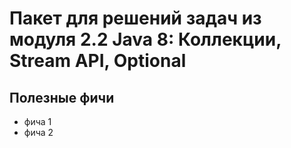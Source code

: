 # Пакет для решений задач из модуля 2.2 Java 8: Коллекции, Stream API, Optional

## Полезные фичи
- фича 1
- фича 2